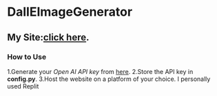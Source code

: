 # DallEImageGenerator

## My Site:[click here](dalleimggen.rishi041.repl.co).

### How to Use
1.Generate your *Open AI API key* from [here](https://platform.openai.com/account/api-keys).
2.Store the API key in **config.py**.
3.Host the website on a platform of your choice. I personally used Replit
